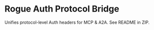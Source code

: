 # Rogue Auth Protocol Bridge

Unifies protocol-level Auth headers for MCP & A2A. See README in ZIP.
